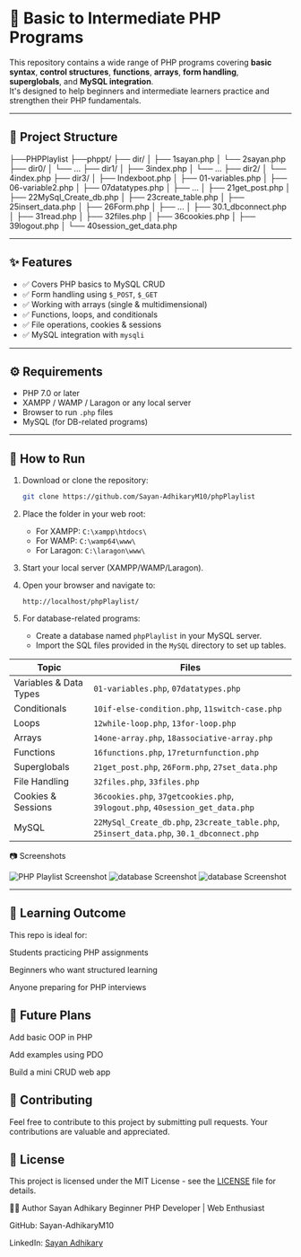 # 🐘 Basic to Intermediate PHP Programs

This repository contains a wide range of PHP programs covering **basic syntax**, **control structures**, **functions**, **arrays**, **form handling**, **superglobals**, and **MySQL integration**.  
It's designed to help beginners and intermediate learners practice and strengthen their PHP fundamentals.

---

## 📁 Project Structure
├──PHPPlaylist
   ├──phppt/
├── dir/
│ ├── 1sayan.php
│ └── 2sayan.php
├── dir0/
│ └── ...
├── dir1/
│ ├── 3index.php
│ └── ...
├── dir2/
│ └── 4index.php
├── dir3/
│ ├── Indexboot.php
│ ├── 01-variables.php
│ ├── 06-variable2.php
│ ├── 07datatypes.php
│ ├── ...
│ ├── 21get_post.php
│ ├── 22MySql_Create_db.php
│ ├── 23create_table.php
│ ├── 25insert_data.php
│ ├── 26Form.php
│ ├── ...
│ ├── 30.1_dbconnect.php
│ ├── 31read.php
│ ├── 32files.php
│ ├── 36cookies.php
│ ├── 39logout.php
│ └── 40session_get_data.php


---

## ✨ Features

- ✅ Covers PHP basics to MySQL CRUD
- ✅ Form handling using `$_POST`, `$_GET`
- ✅ Working with arrays (single & multidimensional)
- ✅ Functions, loops, and conditionals
- ✅ File operations, cookies & sessions
- ✅ MySQL integration with `mysqli`

---

## ⚙️ Requirements

- PHP 7.0 or later
- XAMPP / WAMP / Laragon or any local server
- Browser to run `.php` files
- MySQL (for DB-related programs)

---

## 🚀 How to Run

1. Download or clone the repository:
   ```bash
   git clone https://github.com/Sayan-AdhikaryM10/phpPlaylist
    ```

2. Place the folder in your web root:

    - For XAMPP: `C:\xampp\htdocs\`
    - For WAMP: `C:\wamp64\www\`
    - For Laragon: `C:\laragon\www\`

3. Start your local server (XAMPP/WAMP/Laragon).

4. Open your browser and navigate to:
   ```
   http://localhost/phpPlaylist/
   ```
5. For database-related programs:
    - Create a database named `phpPlaylist` in your MySQL server.
    - Import the SQL files provided in the `MySQL` directory to set up tables.

| Topic                  | Files                                                                                    |
| ---------------------- | ---------------------------------------------------------------------------------------- |
| Variables & Data Types | `01-variables.php`, `07datatypes.php`                                                    |
| Conditionals           | `10if-else-condition.php`, `11switch-case.php`                                           |
| Loops                  | `12while-loop.php`, `13for-loop.php`                                                     |
| Arrays                 | `14one-array.php`, `18associative-array.php`                                             |
| Functions              | `16functions.php`, `17returnfunction.php`                                                |
| Superglobals           | `21get_post.php`, `26Form.php`, `27set_data.php`                                         |
| File Handling          | `32files.php`, `33files.php`                                                             |
| Cookies & Sessions     | `36cookies.php`, `37getcookies.php`, `39logout.php`, `40session_get_data.php`            |
| MySQL                  | `22MySql_Create_db.php`, `23create_table.php`, `25insert_data.php`, `30.1_dbconnect.php` |


📷 Screenshots

![PHP Playlist Screenshot]( /Screenshot/main.png)
![database Screenshot]( /Screenshot/database1.png)
![database Screenshot]( /Screenshot/database2.png)

---



## 🧠 Learning Outcome

This repo is ideal for:

Students practicing PHP assignments

Beginners who want structured learning

Anyone preparing for PHP interviews


## 📌 Future Plans
 Add basic OOP in PHP

 Add examples using PDO

 Build a mini CRUD web app


## 🤝 Contributing
Feel free to contribute to this project by submitting pull requests. Your contributions are valuable and appreciated.

## 📜 License

This project is licensed under the MIT License - see the [LICENSE](LICENSE) file for details.


🧑‍💻 Author
Sayan Adhikary
Beginner PHP Developer | Web Enthusiast

GitHub: Sayan-AdhikaryM10

LinkedIn: [Sayan Adhikary](https://www.linkedin.com/in/sayan-adhikary-088a34270/)

